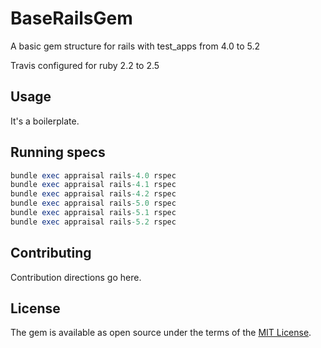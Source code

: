 # BaseRailsGem
A basic gem structure for rails with test_apps from 4.0 to 5.2

Travis configured for ruby 2.2 to 2.5

## Usage
It's a boilerplate.

## Running specs

```ruby
bundle exec appraisal rails-4.0 rspec
bundle exec appraisal rails-4.1 rspec
bundle exec appraisal rails-4.2 rspec
bundle exec appraisal rails-5.0 rspec
bundle exec appraisal rails-5.1 rspec
bundle exec appraisal rails-5.2 rspec

```
## Contributing
Contribution directions go here.

## License
The gem is available as open source under the terms of the [MIT License](http://opensource.org/licenses/MIT).
